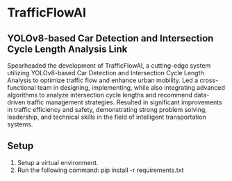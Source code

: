 # TrafficFlowAI
## YOLOv8-based Car Detection and Intersection Cycle Length Analysis Link
Spearheaded the development of TrafficFlowAI, a cutting-edge system utilizing YOLOv8-based Car Detection and Intersection Cycle Length Analysis to optimize traffic flow and enhance urban mobility.
Led a cross-functional team in designing, implementing, while also integrating advanced algorithms to analyze intersection cycle lengths and recommend data-driven traffic management strategies.
Resulted in significant improvements in traffic efficiency and safety, demonstrating strong problem solving, leadership, and technical skills in the field of intelligent transportation systems.

## Setup
1. Setup a virtual environment.
2. Run the following command:
    pip install -r requirements.txt 
